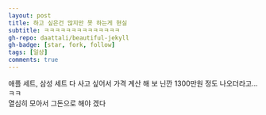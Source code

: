```yaml
---
layout: post
title: 하고 싶은건 많지만 못 하는게 현실
subtitle: ㅋㅋㅋㅋㅋㅋㅋㅋㅋㅋㅋㅋㅋㅋ
gh-repo: daattali/beautiful-jekyll
gh-badge: [star, fork, follow]
tags: [일상]
comments: true
---
```


애플 세트, 삼성 세트 다 사고 싶어서 가격 계산 해 보 닌깐 1300만원 정도 나오더라고... ㅋㅋ  
열심히 모아서 그돈으로 해야 겠다 
